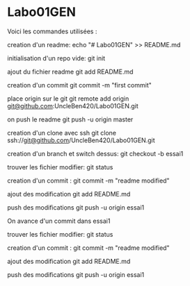 # Labo01GEN

Voici les commandes utilisées :

creation d'un readme:
echo "# Labo01GEN" >> README.md

initialisation d'un repo vide:
git init

ajout du fichier readme
git add README.md

creation d'un commit
git commit -m "first commit"

place origin sur le git
git remote add origin git@github.com:UncleBen420/Labo01GEN.git

on push le readme
git push -u origin master

creation d'un clone avec ssh
git clone ssh://git@github.com/UncleBen420/Labo01GEN.git

creation d'un branch et switch dessus:
git checkout -b essai1

trouver les fichier modifier:
git status

creation d'un commit :
git commit -m "readme modified"

ajout des modification
git add README.md

push des modifications
git push -u origin essai1



On avance d'un commit dans essai1

trouver les fichier modifier:
git status

creation d'un commit :
git commit -m "readme modified"

ajout des modification
git add README.md

push des modifications
git push -u origin essai1
